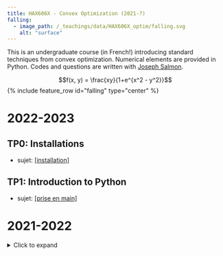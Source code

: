 ```yaml
---
title: HAX606X - Convex Optimization (2021-?)
falling:
  - image_path: /_teachings/data/HAX606X_optim/falling.svg
    alt: "surface"
---
```


This is an undergraduate course (in French!) introducing standard techniques from convex optimization. Numerical elements are provided in Python. Codes and questions are written with [Joseph Salmon](http://josephsalmon.eu).

$$f(x, y) = \frac{xy}{1+e^{x^2 - y^2}}$$
{% include feature_row id="falling" type="center" %}

# 2022-2023


<h2> TP0: Installations </h2>
<ul>
<li> sujet: <a href="{{ site.url }}/_teachings/data/HAX606X_optim/tp0_quarto.html">[installation]</a> </li>
</ul>



<h2> TP1: Introduction to Python </h2>
<ul>
<li> sujet: <a href="{{ site.url }}/_teachings/data/HAX606X_optim/tp1_quarto.html">[prise en main]</a> </li>
</ul>

# 2021-2022

<details>
  <summary>Click to expand</summary>

  <h2> TP1: Introduction to Python </h2>

  <li> sujet: <a href="{{ site.url }}/_teachings/data/HAX606X_optim/tp1_sujet.pdf"> [pdf]</a></li>
  <li> code: <a href="{{ site.url }}/_teachings/data/HAX606X_optim/tp1_sujet.py">[py]</a> </li>

  <h2> TP2: First 1D algorithms: bissection and golden search methods </h2>

  <li> sujet: <a href="{{ site.url }}/_teachings/data/HAX606X_optim/tp2_sujet.pdf">[pdf]</a></li>

  <h2> TP3: Gradient descent and coordinate descent </h2>

  <li> sujet: <a href="{{ site.url }}/_teachings/data/HAX606X_optim/tp3_sujet.pdf">[pdf]</a></li>
  <li> widgets: <a href="{{ site.url }}/_teachings/data/HAX606X_optim/dico_math_functions.py">[fonctions]</a> <a href="{{ site.url }}/_teachings/data/HAX606X_optim/widget_level_set.py">[widget_level_set]</a>   <a href="{{ site.url }}/_teachings/data/HAX606X_optim/widget_convergence.py">[widget_convergence]</a></li>

  It is necessary to have an up-to-date version of matplotlib to run the widgets. Numba and Ipython are also used.
  This is the corner stone of the course !!

  <h2> TP4: Projected gradient descent and application </h2>

  <li> sujet: <a href="{{ site.url }}/_teachings/data/HAX606X_optim/tp4_sujet.pdf">[pdf]</a></li>
  <li> widgets: <a href="{{ site.url }}/_teachings/data/HAX606X_optim/dico_math_functions.py">[fonctions]</a> <a href="{{ site.url }}/_teachings/data/HAX606X_optim/widget_level_set.py">[widget_level_set]</a>   <a href="{{ site.url }}/_teachings/data/HAX606X_optim/widget_convergence.py"> [widget_convergence]</a> (same as TP3, but still relevant!) </li>
  <li> dataset: <a href="{{ site.url }}/_teachings/data/HAX606X_optim/datasets/Iowa_Liquor_tp.csv">[iowa_alcohol]</a></li>
  <li> script with dataset: <a href="{{ site.url }}/_teachings/data/HAX606X_optim/script_season.py">[alcohol_script]</a></li>

  The dataset available here is an already preprocessed and subdataset of the original IowaLiquor dataset (link in the alcohol script file).


</details>
